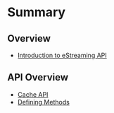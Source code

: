 # Summary

## Overview

* [Introduction to eStreaming API](README.md)

## API Overview

* [Cache API](getting-started.md)
* [Defining Methods](methods.md)

